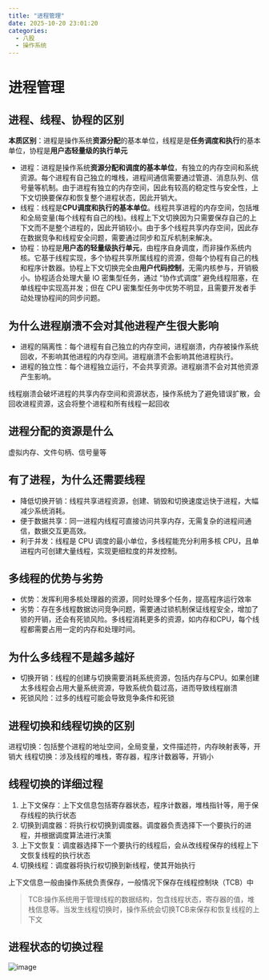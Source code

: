```yaml
---
title: "进程管理"  
date: 2025-10-20 23:01:20
categories: 
  - 八股
  - 操作系统  
---
```


# 进程管理

## 进程、线程、协程的区别

**本质区别**：进程是操作系统**资源分配**的基本单位，线程是是**任务调度和执行**的基本单位，协程是**用户态轻量级的执行单元**

* 进程：进程是操作系统**资源分配和调度的基本单位**，有独立的内存空间和系统资源。每个进程有自己独立的堆栈，进程间通信需要通过管道、消息队列、信号量等机制。由于进程有独立的内存空间，因此有较高的稳定性与安全性，上下文切换要保存和恢复整个进程状态，因此开销大。
* 线程：线程是**CPU调度和执行的基本单位**。线程共享进程的内存空间，包括堆和全局变量(每个线程有自己的栈)。线程上下文切换因为只需要保存自己的上下文而不是整个进程的，因此开销较小。由于多个线程共享内存空间，因此存在数据竞争和线程安全问题，需要通过同步和互斥机制来解决。
* 协程：协程是**用户态的轻量级执行单元**，由程序自身调度，而非操作系统内核。它基于线程实现，多个协程共享所属线程的资源，但每个协程有自己的栈和程序计数器。协程上下文切换完全由**用户代码控制**，无需内核参与，开销极小。协程适合处理大量 IO 密集型任务，通过 “协作式调度” 避免线程阻塞，在单线程中实现高并发；但在 CPU 密集型任务中优势不明显，且需要开发者手动处理协程间的同步问题。

## 为什么进程崩溃不会对其他进程产生很大影响

* 进程的隔离性：每个进程有自己独立的内存空间，进程崩溃，内存被操作系统回收，不影响其他进程的内存空间。进程崩溃不会影响其他进程执行。
* 进程的独立性：每个进程独立运行，不会共享资源。进程崩溃不会对其他资源产生影响。

线程崩溃会破坏进程的共享内存空间和资源状态，操作系统为了避免错误扩散，会回收进程资源，这会将整个进程和所有线程一起回收

## 进程分配的资源是什么

虚拟内存、文件句柄、信号量等

## 有了进程，为什么还需要线程

* 降低切换开销：线程共享进程资源，创建、销毁和切换速度远快于进程，大幅减少系统消耗。
* 便于数据共享：同一进程内线程可直接访问共享内存，无需复杂的进程间通信，数据交互更高效。
* 利于并发：线程是 CPU 调度的最小单位，多线程能充分利用多核 CPU，且单进程内可创建大量线程，实现更细粒度的并发控制。

## 多线程的优势与劣势

* 优势：发挥利用多核处理器的资源，同时处理多个任务，提高程序运行效率
* 劣势：存在多线程数据访问竞争问题，需要通过锁机制保证线程安全，增加了锁的开销，还会有死锁风险。多线程消耗更多的资源，如内存和CPU，每个线程都需要占用一定的内存和处理时间。

## 为什么多线程不是越多越好

* 切换开销：线程的创建与切换需要消耗系统资源，包括内存与CPU。如果创建太多线程会占用大量系统资源，导致系统负载过高，进而导致线程崩溃
* 死锁风险：过多的线程可能会导致竞争条件和死锁

## 进程切换和线程切换的区别

进程切换：包括整个进程的地址空间，全局变量，文件描述符，内存映射表等，开销大
线程切换：涉及线程的堆栈，寄存器，程序计数器等，开销小

## 线程切换的详细过程

1. 上下文保存：上下文信息包括寄存器状态，程序计数器，堆栈指针等，用于保存线程的执行状态
2. 切换到调度器：将执行权切换到调度器。调度器负责选择下一个要执行的进程，并根据调度算法进行决策
3. 上下文恢复：调度器选择下一个要执行的线程后，会从改线程保存的线程上下文恢复线程的执行状态
4. 切换线程：调度器将执行权切换到新线程，使其开始执行

上下文信息一般由操作系统负责保存，一般情况下保存在线程控制块（TCB）中

>TCB:操作系统用于管理线程的数据结构，包含线程状态，寄存器的值，堆栈信息等。当发生线程切换时，操作系统会切换TCB来保存和恢复线程的上下文

## 进程状态的切换过程

![image](https://csbase-blog.oss-cn-beijing.aliyuncs.com/image.png)

